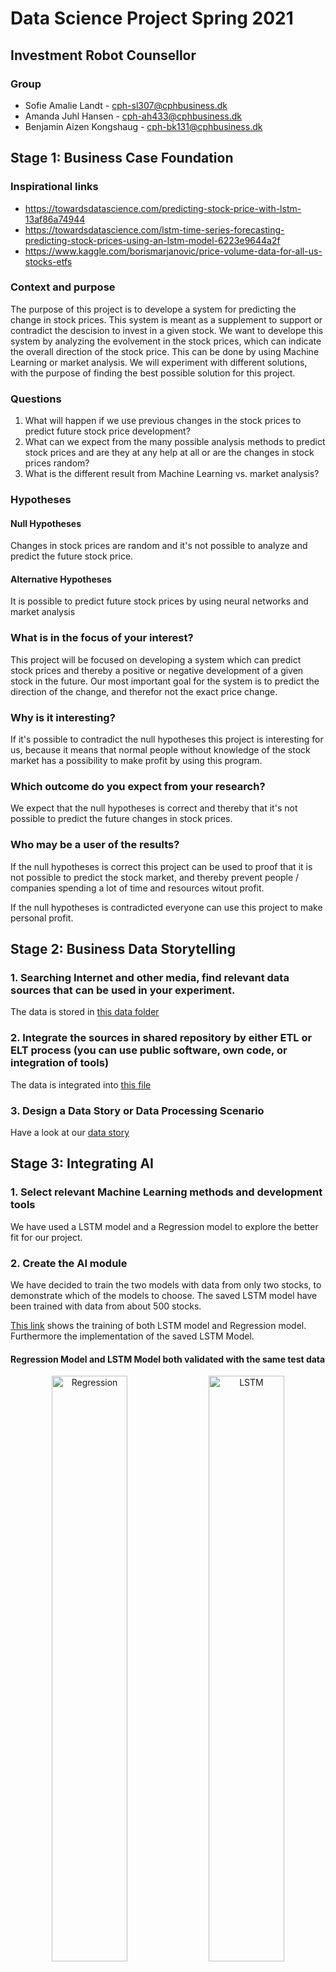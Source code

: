 # Data Science Project Spring 2021

## Investment Robot Counsellor

### Group

- Sofie Amalie Landt - cph-sl307@cphbusiness.dk
- Amanda Juhl Hansen - cph-ah433@cphbusiness.dk
- Benjamin Aizen Kongshaug - cph-bk131@cphbusiness.dk

## Stage 1: Business Case Foundation

### Inspirational links

- https://towardsdatascience.com/predicting-stock-price-with-lstm-13af86a74944
- https://towardsdatascience.com/lstm-time-series-forecasting-predicting-stock-prices-using-an-lstm-model-6223e9644a2f
- https://www.kaggle.com/borismarjanovic/price-volume-data-for-all-us-stocks-etfs

### Context and purpose

The purpose of this project is to develope a system for predicting the change in stock prices. This system is meant as a supplement to support or contradict the descision to invest in a given stock. We want to develope this system by analyzing the evolvement in the stock prices, which can indicate the overall direction of the stock price. This can be done by using Machine Learning or market analysis. We will experiment with different solutions, with the purpose of finding the best possible solution for this project.

### Questions

1. What will happen if we use previous changes in the stock prices to predict future stock price development?
2. What can we expect from the many possible analysis methods to predict stock prices and are they at any help at all or are the changes in stock prices random?
3. What is the different result from Machine Learning vs. market analysis?

### Hypotheses

#### Null Hypotheses

Changes in stock prices are random and it's not possible to analyze and predict the future stock price.

#### Alternative Hypotheses

It is possible to predict future stock prices by using neural networks and market analysis

### What is in the focus of your interest?

This project will be focused on developing a system which can predict stock prices and thereby a positive or negative development of a given stock in the future. Our most important goal for the system is to predict the direction of the change, and therefor not the exact price change.

### Why is it interesting?

If it's possible to contradict the null hypotheses this project is interesting for us, because it means that normal people without knowledge of the stock market has a possibility to make profit by using this program.

### Which outcome do you expect from your research?

We expect that the null hypotheses is correct and thereby that it's not possible to predict the future changes in stock prices.

### Who may be a user of the results?

If the null hypotheses is correct this project can be used to proof that it is not possible to predict the stock market, and thereby prevent people / companies spending a lot of time and resources witout profit.

If the null hypotheses is contradicted everyone can use this project to make personal profit.

## Stage 2: Business Data Storytelling

### 1. Searching Internet and other media, find relevant data sources that can be used in your experiment.

The data is stored in [this data folder](https://github.com/kongshaug/DS_big_project/tree/main/data)

### 2. Integrate the sources in shared repository by either ETL or ELT process (you can use public software, own code, or integration of tools)

The data is integrated into [this file](https://github.com/kongshaug/DS_big_project/blob/main/Stage_2.ipynb)

### 3. Design a Data Story or Data Processing Scenario 

Have a look at our [data story](https://github.com/kongshaug/DS_big_project/blob/main/DataStory.pdf)

## Stage 3: Integrating AI

### 1. Select relevant Machine Learning methods and development tools

We have used a LSTM model and a Regression model to explore the better fit for our project.

### 2. Create the AI module

We have decided to train the two models with data from only two stocks, to demonstrate which of the models to choose. The saved LSTM model have been trained with data from about 500 stocks. 

[This link](https://github.com/kongshaug/DS_big_project/blob/main/tactic-20210513T141746Z-001/tactic/lstm.ipynb) shows the training of both LSTM model and Regression model. Furthermore the implementation of the saved LSTM Model.

#### Regression Model and LSTM Model both validated with the same test data

<p align="center" width="100%">

<img src="https://user-images.githubusercontent.com/47500265/118152338-da50b500-b414-11eb-9973-006fda0d6753.png" alt="Regression" title="Regression Model" width="49%"> 

<img src="https://user-images.githubusercontent.com/47500265/118145758-38c66500-b40e-11eb-84dc-4fc33238ac81.png" alt="LSTM" title="LSTM Model" width="49%"> 
   
</p>

- As seen on the two graphs above, the LSTM Model (right model) have a higher return than the Regression Model (left model).

- The LSTM Model have predicted that the stock price would increase the following day - 990 out of 2362 days. Only 495 days out of these 990 days, the price actually increased the following day. This gives a total of 50 % correct predictions and 50 % of false positive. The validation loss of the LSTM Model is around 0.06 %.

- The Regression Model have predicted that the stock price would increase the following day - 2118 out of 2362 days. Only 1038 days out of these 2118 days, the price actually increased the following day. This gives a total of 49 % correct predictions and 51 % of false positive. The validation loss of the Regression Model is around 0.6 %.

- LSTM Models takes into consideration the last 35 days when predicting the following day's closing price. Through this the model gets an understanding of previous fluctuation and therefore a greater fundament for prediction. 

Based on this and our observations we have decided to work with the LSTM Model.

#### LSTM Model validated with new data

<img src="https://user-images.githubusercontent.com/47500265/118149368-c5265700-b411-11eb-8a91-0c38d3d06283.png" alt="LSTM" title="LSTM Model"> 
                                                                             
As seen on the graph above the return of the LSTM Model is significantly higher than the market return thorughout the time period. This is an indicium that our model have obtained a concept of stock price movement on the market, that exceeds the market return of the stock it has been trained on. 

### 3. Store the trained model in a file for further implementation

The saved trained LSTM models are based on data from 500 stocks each of these with a minimum of 800 working days on the stock market.

[This folder](https://github.com/kongshaug/DS_big_project/tree/main/models/models) contains the LSTM models for further use. We are using the 6th version. In the previous versions we have tested with different parameters like epochs, number of neurons and time-window. 

## Stage 4: Immersive Analytics and Visualisation

### 1. Consider applying 3D visualisation and VR/AR/MR techniques

<img src="https://user-images.githubusercontent.com/47500265/119221057-caf4fa00-baed-11eb-88a2-27bddf5d7cb1.jpeg" alt="3Dvisualisering" width="40%" height="35%"> 

<img src="https://user-images.githubusercontent.com/47500265/119221063-cf211780-baed-11eb-840b-8b4fb37d099d.png" alt="3Dvisualisering"  width="40%" height="35%"> 

<img src="https://user-images.githubusercontent.com/47500265/119221060-ccbebd80-baed-11eb-92b5-5b238da5413d.jpeg" alt="3Dvisualisering" width="40%" height="35%"> 

<img src="https://user-images.githubusercontent.com/47500265/119221064-d0524480-baed-11eb-9a7e-b9017a98784a.png" alt="3Dvisualisering" width="40%" height="35%"> 





### 2. Benefits of applying better visualisation techniques for data analytics

When we analyze data in the typical 2D format, usually comprised of numbers listed in a spreadsheet or grouped in a pie chart, there’s a limit to how much information we can actually take away and use for planning, making decisions, targeting customers, etc. 

- More complex data than expected can be visualized in AR.
- Better comprehension of distances and outliers, more natural interaction and an improved engagement and accuracy
- Being able to immerse yourself into the data



